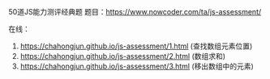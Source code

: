 50道JS能力测评经典题
题目：https://www.nowcoder.com/ta/js-assessment/

在线：
1. https://chahongjun.github.io/js-assessment/1.html (查找数组元素位置)
2. https://chahongjun.github.io/js-assessment/2.html (数组求和)
3. https://chahongjun.github.io/js-assessment/3.html (移出数组中的元素)
